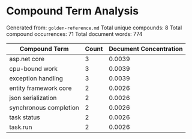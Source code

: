 # Compound Term Analysis

Generated from: `golden-reference.md`
Total unique compounds: 8
Total compound occurrences: 71
Total document words: 774

| Compound Term | Count | Document Concentration |
|---------------|-------|------------------------|
| asp.net core | 3 | 0.0039 |
| cpu-bound work | 3 | 0.0039 |
| exception handling | 3 | 0.0039 |
| entity framework core | 2 | 0.0026 |
| json serialization | 2 | 0.0026 |
| synchronous completion | 2 | 0.0026 |
| task status | 2 | 0.0026 |
| task.run | 2 | 0.0026 |

